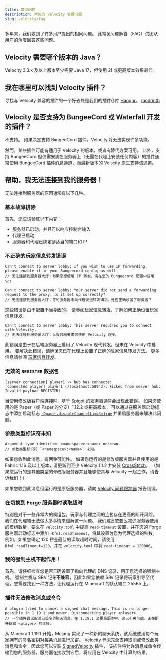 ```yaml
---
title: 常见问题
description: 常见的 Velocity 管理问题
slug: velocity/faq
---
```


多年来，我们收到了许多用户提出的相同问题。
此常见问题解答（FAQ）试图从用户的角度回答这些问题。

## Velocity 需要哪个版本的 Java？

Velocity 3.3.x 及以上版本至少需要 Java 17，但使用 21 或更高版本效果最佳。

## 我在哪里可以找到 Velocity 插件？

寻找与 Velocity 兼容的插件的一个好去处是我们的插件仓库 [Hangar](https://hangar.papermc.io/?page=0&platform=VELOCITY)。
[modrinth](https://modrinth.com/plugins?g=categories:velocity)

## Velocity 是否支持为 BungeeCord 或 Waterfall 开发的插件？

不支持。
如果决定支持 BungeeCord 插件，Velocity 将无法实现许多功能。

然而，某些插件可能有适用于 Velocity 的版本，或者有替代方案可用。
此外，支持 BungeeCord 但仅需安装在服务器上（无需在代理上安装任何内容）的插件通常使用 BungeeCord 插件消息通道，而最新版本的 Velocity 原生支持该通道。

## 帮助，我无法连接到我的服务器！

无法连接到服务器的原因通常有以下几种。

### 基本故障排除

首先，您应该验证以下内容：

- 服务器已启动，并且可以响应控制台输入
- 代理已启动
- 服务器和代理已绑定到适当的端口和 IP

### 不正确的玩家信息转发错误

```
Can't connect to server lobby: If you wish to use IP forwarding, please enable it in your Bungeecord config as well!
// 无法连接到服务器大厅：如果您想使用 IP 转发，请在您的 Bungeecord 配置中启用它！
```

```
Can't connect to server lobby: Your server did not send a forwarding request to the proxy. Is it set up correctly?
// 无法连接到服务器大厅：您的服务器未向代理发送转发请求。是否正确设置了服务器？
```

这些错误是由于配置不当导致的。
请参阅[玩家信息转发](/velocity/player-information-forwarding)，了解如何正确设置玩家信息转发。

```
Can't connect to server lobby: This server requires you to connect with Velocity.
// 无法连接到服务器大厅：此服务器要求您使用 Velocity 连接。
```

此错误是由于在后端服务器上启用了 Velocity 现代转发，但未在 Velocity 中启用。
要解决此错误，请确保您已在代理上设置了正确的玩家信息转发方法。
更多信息请参阅 [玩家信息转发](/velocity/player-information-forwarding)。

### 无效的 `REGISTER` 数据包

```
[server connection] player1 -> hub has connected
[connected player] player1 (/localhost:58943): kicked from server hub: Invalid payload REGISTER!
```

当使用修改版客户端连接时，基于 Spigot 的服务器通常会出现此错误。
如果您使用的是 Paper（或 Paper 的分支）1.12.2 或更高版本，
可以通过在服务器启动标志中添加启动标志 [`-Dpaper.disableChannelLimit=true`](/paper/reference/system-properties#paperdisablechannellimit) 并重启服务器来解决此问题。

### 参数类型标识符未知

```
Argument type identifier <namespace>:<name> unknown.
// 参数类型标识符 `<namespace>:<name>` 未知。
```

如果您收到此消息，有两种可能性。
如果您运行的是修改版服务器并且使用的是 Fabric 1.16 及以上版本，请更新到至少 Velocity 1.1.2 并安装 [CrossStitch](https://www.curseforge.com/minecraft/mc-mods/crossstitch)。
（如果您运行的是其他类型的修改版服务器并且能够使其与 Velocity 一起工作，请告诉我们！）

如果您收到此消息但运行的是原版服务器，请向 [Velocity 问题跟踪器](https://github.com/PaperMC/Velocity/issues/new) 报告错误。

### 在切换到 Forge 服务器时读取超时

特别是对于一些非常大的模组包，玩家与代理之间的连接存在更高的断开风险。
我们在代理端无法做太多事情来缓解这一问题。
我们建议您要么减少服务器使用的模组数量，要么在 `velocity.toml` 中提高 `read-timeout` 设置，并在您的 Forge 服务器启动标志中添加 `-Dfml.readTimeout`，将其设置为您为代理选择的秒数。
例如，如果您确定 120 秒是最佳的读取超时时间，请使用 `-Dfml.readTimeout=120`，并在 `velocity.toml` 中将 `read-timeout = 120000`。

### 我的强制主机不起作用！

首先，请仔细检查您是否正确设置了指向代理的 DNS 记录，用于您选择的强制主机。
强制主机与 SRV 记录**不兼容**，因此如果您依赖 SRV 记录将玩家引导至代理，您需要找到一种方法，让代理运行在 Minecraft 的默认端口 25565 上。

### 插件无法修改消息或命令

```
A plugin tried to cancel a signed chat message. This is no longer possible in 1.19.1 and newer. Disconnecting player <player>
// 一个插件尝试取消已签名的聊天消息。在 1.19.1 及更高版本中，这已不再可能。正在断开玩家 <player> 的连接。
```

从 Minecraft 1.19.1 开始，Mojang 实现了一种新的聊天系统，该系统使用每个玩家拥有的签名密钥对每条消息进行加密。
Velocity 尚未完全支持取消或修改此类消息和命令，因此您可以安装 [SignedVelocity](https://hangar.papermc.io/4drian3d/SignedVelocity) 插件，
该插件将允许消息或命令传输到您的服务器，服务器在接收到它后，将应用在 Velocity 中计算的结果。
